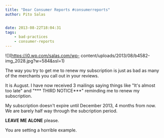 ```yaml
---
title: "Dear Consumer Reports #consumerreports"
author: Pito Salas


date: 2013-08-22T18:04:31
tags:
    - bad-practices
    - consumer-reports
---
```




![](https://i0.wp.com/salas.com/wp-
content/uploads/2013/08/b4582-img_2028.jpg?w=584&ssl=1)

The way you try to get me to renew my subscription is just as bad as many of
the merchants you call out in your reviews.

It is August. I have now received 3 mailings saying things like "It's almost
too late" and "*** THIRD NOTICE***" reminding me to renew my subscription.

My subscription doesn't expire until December 2013, 4 months from now. We are
barely half way through the subcription period.

**LEAVE ME ALONE** please.

You are setting a horrible example.




